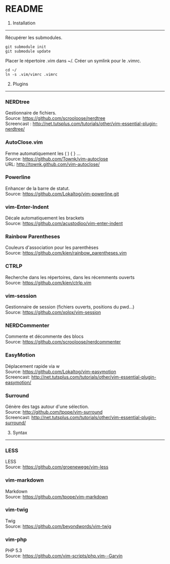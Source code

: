 
README
======

1) Installation
---------------

Récupérer les submodules.

	git submodule init
	git submodule update

Placer le répertoire .vim dans ~/. Créer un symlink pour le .vimrc.

	cd ~/
	ln -s .vim/vimrc .vimrc

2) Plugins
----------

### NERDtree
Gestionnaire de fichiers.<br/>
Source: https://github.com/scrooloose/nerdtree<br/>
Screencast : http://net.tutsplus.com/tutorials/other/vim-essential-plugin-nerdtree/

### AutoClose.vim
Ferme automatiquement les ( ) {  } ...<br/>
Source: https://github.com/Townk/vim-autoclose<br/>
URL: http://townk.github.com/vim-autoclose/

### Powerline
Enhancer de la barre de statut.<br/>
Source: https://github.com/Lokaltog/vim-powerline.git

### vim-Enter-Indent
Décale automatiquement les brackets<br/>
Source: https://github.com/acustodioo/vim-enter-indent

### Rainbow Parentheses
Couleurs d'association pour les parenthèses<br/>
Source: https://github.com/kien/rainbow_parentheses.vim

### CTRLP
Recherche dans les répertoires, dans les récemments ouverts<br/>
Source: https://github.com/kien/ctrlp.vim

### vim-session
Gestionnaire de session (fichiers ouverts, positions du pwd...)<br/>
Source: https://github.com/xolox/vim-session

### NERDCommenter
Commente et décommente des blocs<br/>
Source: https://github.com/scrooloose/nerdcommenter

### EasyMotion
Déplacement rapide via <leader><leader>w<br/>
Source: https://github.com/Lokaltog/vim-easymotion<br/>
Screencast: http://net.tutsplus.com/tutorials/other/vim-essential-plugin-easymotion/

### Surround
Génère des tags autour d'une sélection.<br/>
Source: http://github.com/tpope/vim-surround<br/>
Screencast: http://net.tutsplus.com/tutorials/other/vim-essential-plugin-surround/

3) Syntax
---------

### LESS
LESS<br/>
Source: https://github.com/groenewege/vim-less

### vim-markdown
Markdown<br/>
Source: https://github.com/tpope/vim-markdown

### vim-twig
Twig<br/>
Source: https://github.com/beyondwords/vim-twig

### vim-php
PHP 5.3<br/>
Source: https://github.com/vim-scripts/php.vim--Garvin
